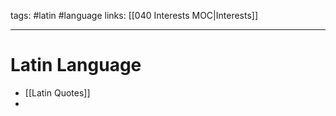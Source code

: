 tags: #latin #language
links: [[040 Interests MOC|Interests]]

---
# Latin Language
- [[Latin Quotes]]
- 